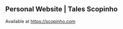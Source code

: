 ## Personal Website | Tales Scopinho

Available at <a href="https://scopinho.com" target="_blank">https://scopinho.com</a>
